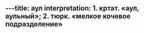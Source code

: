 ---title: аул
interpretation: 1. кртат. «аул, аульный»; 2. тюрк. «мелкое кочевое подразделение»
---

